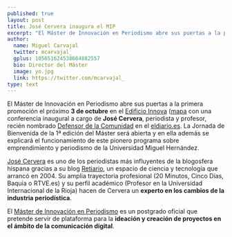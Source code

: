 ```yaml
---
published: true
layout: post
title: José Cervera inaugura el MIP
excerpt: "El Máster de Innovación en Periodismo abre sus puertas a la primera promoción el próximo 3 de octubre en el Edificio Innova con una conferencia inaugural a cargo de José Cervera, periodista y profesor, recién nombrado Defensor de la Comunidad en el eldiario.es."
author:
  name: Miguel Carvajal
  twitter: mcarvajal_
  gplus: 105651624538664882557 
  bio: Director del Máster
  image: yo.jpg
  link: https://twitter.com/mcarvajal_
type: text
---
```


El Máster de Innovación en Periodismo abre sus puertas a la primera promoción el próximo **3 de octubre** en el [Edificio Innova](http://www.naudelainnovacio.com/) ([mapa](https://mapsengine.google.com/map/u/0/edit?mid=zwJ9qYpCDTx0.kVCptWFCqS-s) con una conferencia inaugural a cargo de **José Cervera**, periodista y profesor, recién nombrado [Defensor de la Comunidad](http://eldiario.es/defensor) en el [eldiario.es](http://www.eldiario.es/). La Jornada de Bienvenida de la 1ª edición del Máster será abierta y en ella además se explicará el funcionamiento de este pionero programa sobre emprendimiento y periodismo de la Universidad Miguel Hernández.

[José Cervera](http://www.eldiario.es/autores/jose_cervera/) es uno de los periodistas más influyentes de la blogosfera hispana gracias a su blog [Retiario](http://blog.rtve.es/retiario/), un espacio de ciencia y tecnología que arrancó en 2004. Su amplia trayectoria profesional (20 Minutos, Cinco Días, Baquia o RTVE.es) y su perfil académico (Profesor en la Universidad Internacional de la Rioja) hacen de Cervera un **experto en los cambios de la industria periodística**.  

El [Máster de Innovación en Periodismo](http://mip.umh.es) es un postgrado oficial que pretende servir de plataforma para la **ideación y creación de proyectos en el ámbito de la comunicación digital**.